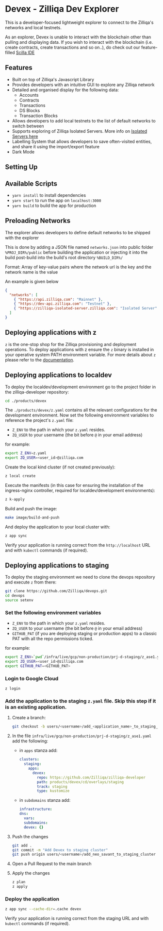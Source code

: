 # Devex - Zilliqa Dev Explorer

This is a developer-focused lightweight explorer to connect to the Zilliqa's
networks and local testnets.

As an explorer, Devex is unable to interact with the blockchain other than
pulling and displaying data. If you wish to interact with the blockchain (i.e.
create contracts, create transactions and so on..), do check out our
feature-filled [Scilla IDE](https://ide.zilliqa.com/#/)

## Features

- Built on top of Zilliqa's Javascript Library
- Provides developers with an intuitive GUI to explore any Zilliqa network
- Detailed and organised display for the following data:
  - Accounts
  - Contracts
  - Transactions
  - DS Blocks
  - Transaction Blocks
- Allows developers to add local testnets to the list of default networks to
  switch between
- Supports exploring of Zilliqa Isolated Servers. More info on
  [Isolated Servers here](https://github.com/Zilliqa/Zilliqa/blob/master/ISOLATED_SERVER_setup.md)
- Labelling System that allows developers to save often-visited entities, and
  share it using the import/export feature
- Dark Mode

## Setting Up

## Available Scripts

- `yarn install` to install dependencies
- `yarn start` to run the app on `localhost:3000`
- `yarn build` to build the app for production

## Preloading Networks

The explorer allows developers to define default networks to be shipped with the
explorer

This is done by adding a JSON file named `networks.json` into public folder
`%PROJ_DIR%/public` before building the application or injecting it into the
build post-build into the build's root directory `%BUILD_DIR%/`

Format: Array of key-value pairs where the network url is the key and the
network name is the value

An example is given below

```json
{
  "networks": [
    { "https://api.zilliqa.com": "Mainnet" },
    { "https://dev-api.zilliqa.com": "Testnet" },
    { "https://zilliqa-isolated-server.zilliqa.com": "Isolated Server" }
  ]
}
```

## Deploying applications with z

`z` is the one-stop shop for the Zilliqa provisioning and deployment operations. To deploy applications with z ensure the `z`
binary is installed in your operative system PATH environment variable. For more details about `z` please refer to the [documentation](https://github.com/Zilliqa/devops/blob/main/docs/z2.md).

## Deploying applications to localdev

To deploy the localdev/development environment go to the project folder in the zilliqa-developer repository:

```sh
cd ./products/devex
```

The `./products/devex/z.yaml` contains all the relevant configurations for the development environment.
Now set the following environment variables to reference the project's `z.yaml` file:

- `Z_ENV` to the path in which your `z.yaml` resides.
- `ZQ_USER` to your username (the bit before `@` in your email address)

for example:

```sh
export Z_ENV=z.yaml
export ZQ_USER=<user_id>@zilliqa.com
```

Create the local kind cluster (if not created previously):

```sh
z local create
```

Execute the manifests (in this case for ensuring the installation of the ingress-nginx controller, required for localdev/development environments):

```sh
z k-apply
```

Build and push the image:

```sh
make image/build-and-push
```

And deploy the application to your local cluster with:

```sh
z app sync
```

Verify your application is running correct from the `http://localhost` URL and with `kubectl` commands (if required).

## Deploying applications to staging

To deploy the staging environment we need to clone the devops repository and execute `z` from there:

```sh
git clone https://github.com/Zilliqa/devops.git
cd devops
source setenv
```

### Set the following environment variables

- `Z_ENV` to the path in which your `z.yaml` resides.
- `ZQ_USER` to your username (the bit before `@` in your email address)
- `GITHUB_PAT` (if you are deploying staging or production apps) to a classic PAT with all the repo permissions ticked.

for example:

```sh
export Z_ENV=`pwd`/infra/live/gcp/non-production/prj-d-staging/z_ase1.yaml
export ZQ_USER=<user_id>@zilliqa.com
export GITHUB_PAT=<GITHUB_PAT>
```

### Login to Google Cloud

```sh
z login
```

### Add the application to the staging `z.yaml` file. Skip this step if it is an existing application.

1. Create a branch:

   ```sh
   git checkout -b users/<username>/add_<application_name>_to_staging_cluster
   ```

2. In the file `infra/live/gcp/non-production/prj-d-staging/z_ase1.yaml` add the following:

   - in `apps` stanza add:

     ```yaml
     clusters:
       staging:
         apps:
           devex:
             repo: https://github.com/Zilliqa/zilliqa-developer
             path: products/devex/cd/overlays/staging
             track: staging
             type: kustomize
     ```

   - in `subdomains` stanza add:

     ```yaml
     infrastructure:
     dns:
       vars:
       subdomains:
       devex: {}
     ```

3. Push the changes

   ```sh
   git add .
   git commit -m "Add Devex to staging cluster"
   git push origin users/<username>/add_neo_savant_to_staging_cluster
   ```

4. Open a Pull Request to the main branch

5. Apply the changes

   ```sh
   z plan
   z apply
   ```

### Deploy the application

```sh
z app sync --cache-dir=.cache devex
```

Verify your application is running correct from the staging URL and with `kubectl` commands (if required).
